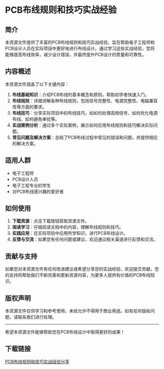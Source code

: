 # PCB布线规则和技巧实战经验

## 简介

本资源文件提供了丰富的PCB布线规则和技巧实战经验，旨在帮助电子工程师和PCB设计人员在实际项目中更好地进行布线设计。通过学习这些实战经验，您将能够提高布线效率，减少设计错误，并最终提升PCB设计的质量和可靠性。

## 内容概述

本资源文件涵盖了以下关键内容：

1. **布线基础知识**：介绍PCB布线的基本概念和原则，帮助初学者快速入门。
2. **布线规则**：详细讲解各种布线规则，包括信号完整性、电源完整性、电磁兼容性等方面的要求。
3. **布线技巧**：分享实际项目中的布线技巧，如如何处理高频信号、如何优化电源布线、如何避免串扰等。
4. **实战案例分析**：通过多个实际案例，展示如何应用布线规则和技巧解决实际问题。
5. **常见问题及解决方案**：总结了PCB布线过程中常见的错误和问题，并提供相应的解决方案。

## 适用人群

- 电子工程师
- PCB设计人员
- 电子工程专业的学生
- 对PCB布线感兴趣的爱好者

## 如何使用

1. **下载资源**：点击下载按钮获取资源文件。
2. **阅读学习**：仔细阅读文档中的内容，理解布线规则和技巧。
3. **实践应用**：在实际项目中应用所学知识，进行PCB布线设计。
4. **反馈与交流**：如果您有任何问题或建议，欢迎通过相关渠道进行反馈和交流。

## 贡献与支持

如果您对本资源文件有任何改进建议或希望分享您的实战经验，欢迎提交贡献。您的支持将帮助我们不断完善和更新资源内容，为更多人提供有价值的PCB布线知识。

## 版权声明

本资源文件仅供学习和参考使用，未经允许不得用于商业用途。如有任何版权问题，请联系我们进行处理。

---

希望本资源文件能够帮助您在PCB布线设计中取得更好的成果！

## 下载链接

[PCB布线规则和技巧实战经验分享](https://pan.quark.cn/s/c5df4ad55211)
